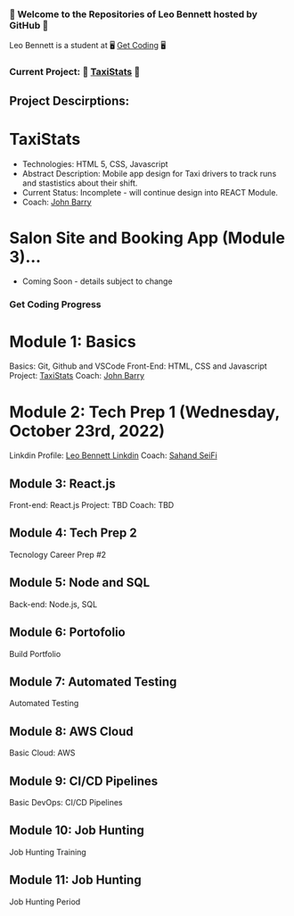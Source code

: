 ### 👊 Welcome to the Repositories of Leo Bennett hosted by GitHub 👊

Leo Bennett is a student at 🖥️ [Get Coding](https://www.getcoding.ca/) 🖥️

### Current Project: 🚕 [TaxiStats](https://leobennett85.github.io/) 🚕

## Project Descirptions:

# TaxiStats
- Technologies: HTML 5, CSS, Javascript
- Abstract Description: Mobile app design for Taxi drivers to track runs and stastistics about their shift.
- Current Status: Incomplete - will continue design into REACT Module.
- Coach: [John Barry](https://github.com/johnnyb8)

# Salon Site and Booking App (Module 3)...
- Coming Soon - details subject to change

### Get Coding Progress
# Module 1: Basics
Basics: Git, Github and VSCode
Front-End: HTML, CSS and Javascript
Project: [TaxiStats](https://leobennett85.github.io/)
Coach: [John Barry](https://github.com/johnnyb8)

# Module 2: Tech Prep 1 (Wednesday, October 23rd, 2022)
Linkdin Profile: [Leo Bennett Linkdin](https://www.linkedin.com/in/leobennett85/)
Coach: [Sahand SeiFi](https://github.com/sahandseifi/sahandseifi)

## Module 3: React.js
Front-end: React.js
Project: TBD
Coach: TBD

## Module 4: Tech Prep 2
Tecnology Career Prep #2

## Module 5: Node and SQL
Back-end: Node.js, SQL

## Module 6: Portofolio
Build Portfolio

## Module 7: Automated Testing
Automated Testing

## Module 8: AWS Cloud
Basic Cloud: AWS

## Module 9: CI/CD Pipelines
Basic DevOps: CI/CD Pipelines

## Module 10: Job Hunting
Job  Hunting Training

## Module 11: Job Hunting
Job Hunting Period

<!--
**leobennett85/leobennett85** is a ✨ _special_ ✨ repository because its `README.md` (this file) appears on your GitHub profile.
-->
